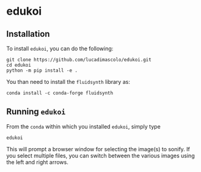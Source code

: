 # edukoi

## Installation
To install `edukoi`, you can do the following: 

```
git clone https://github.com/lucadimascolo/edukoi.git
cd edukoi
python -m pip install -e .
```

You than need to install the `fluidsynth` library as:
```
conda install -c conda-forge fluidsynth
```

## Running `edukoi`
From the `conda` within which you installed `edukoi`, simply type 

```
edukoi
```

This will prompt a browser window for selecting the image(s) to sonify. If you select multiple files, you can switch between the various images using the left and right arrows.
